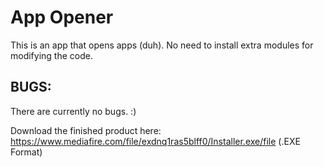 # App Opener

This is an app that opens apps (duh). No need to install extra modules for modifying the code.

## BUGS:

There are currently no bugs. :)

Download the finished product here: https://www.mediafire.com/file/exdnq1ras5blff0/Installer.exe/file
(.EXE Format)
